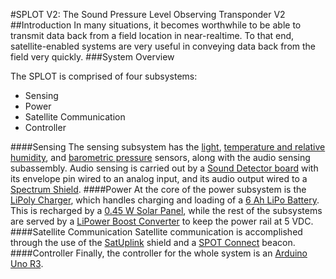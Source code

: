 #SPLOT V2: The Sound Pressure Level Observing Transponder V2
##Introduction
In many situations, it becomes worthwhile to be able to transmit data back from a field location in near-realtime. To that end, satellite-enabled systems are very useful in conveying data back from the field very quickly.
###System Overview

The SPLOT is comprised of four subsystems:

- Sensing
- Power
- Satellite Communication
- Controller

####Sensing
The sensing subsystem has the [light](https://www.sparkfun.com/products/8688), [temperature and relative humidity](https://www.sparkfun.com/products/8257), and [barometric pressure](https://www.sparkfun.com/products/12039) sensors, along with the audio sensing subassembly. Audio sensing is carried out by a [Sound Detector board](https://www.sparkfun.com/products/12642) with its envelope pin wired to an analog input, and its audio output wired to a [Spectrum Shield](https://www.sparkfun.com/products/10306).
####Power
At the core of the power subsystem is the [LiPoly Charger](https://www.sparkfun.com/products/12711), which handles charging and loading of a [6 Ah LiPo Battery](https://www.sparkfun.com/products/8484). This is recharged by a [0.45 W Solar Panel](https://www.sparkfun.com/products/7845), while the rest of the subsystems are served by a [LiPower Boost Converter](https://www.sparkfun.com/products/10255) to keep the power rail at 5 VDC.
####Satellite Communication
Satellite communication is accomplished through the use of the [SatUplink](https://www.sparkfun.com/products/retired/11088) shield and a [SPOT Connect](http://www.findmespot.com/en/index.php?cid=116) beacon.
####Controller
Finally, the controller for the whole system is an [Arduino Uno R3](https://www.sparkfun.com/products/11021).
